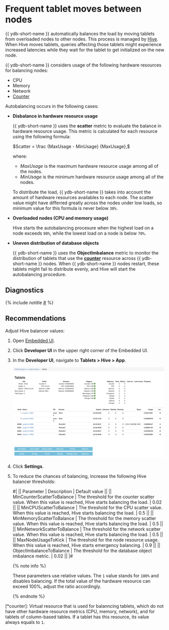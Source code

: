 # Frequent tablet moves between nodes

{{ ydb-short-name }} automatically balances the load by moving tablets from overloaded nodes to other nodes. This process is managed by [Hive](../../../../concepts/glossary.md#hive). When Hive moves tablets, queries affecting those tablets might experience increased latencies while they wait for the tablet to get initialized on the new node.

[//]: # (This information is taken from a draft topic Concepts > Hive.)
[//]: # (TODO: When the above-mentioned topic is merged, remove the info from here and add a link.)

{{ ydb-short-name }} considers usage of the following hardware resources for balancing nodes:

- CPU
- Memory
- Network
- [Counter](*counter)

Autobalancing occurs in the following cases:

- **Disbalance in hardware resource usage**

    {{ ydb-short-name }} uses the **scatter** metric to evaluate the balance in hardware resource usage. This metric is calculated for each resource using the following formula:

    $Scatter = \frac {MaxUsage - MinUsage} {MaxUsage},$

    where:

    - $MaxUsage$ is the maximum hardware resource usage among all of the nodes.
    - $MinUsage$ is the minimum hardware resource usage among all of the nodes.

    To distribute the load, {{ ydb-short-name }} takes into account the amount of hardware resources availables to each node. The scatter value might have differred greatly across the nodes under low loads, so minimum value for this formula is never below `30%`.

- **Overloaded nodes (CPU and memory usage)**

    Hive starts the autobalancing procesure when the highest load on a node exceeds `90%`, while the lowest load on a node is below `70%`.

- **Uneven distribution of database objects**

    {{ ydb-short-name }} uses the **ObjectImbalance** metric to monitor the distribution of tablets that use the **[counter](*counter)** resource across {{ ydb-short-name }} nodes. When {{ ydb-short-name }} nodes restart, these tablets might fail to distribute evenly, and Hive will start the autobalancing procedure.


## Diagnostics

<!-- The include is added to allow partial overrides in overlays  -->
{% include notitle [#](_includes/tablets-moved.md) %}

## Recommendations

Adjust Hive balancer values:

1. Open [Embedded UI](../../../../reference/embedded-ui/index.md).

1. Click **Developer UI** in the upper right corner of the Embedded UI.

1. In the **Developer UI**, navigate to **Tablets > Hive > App**.

    ![](_assets/hive-app.png)

1. Click **Settings**.

1. To reduce the chances of balancing, increase the following Hive balancer thresholds:

    #|
    || Parameter | Description | Default value ||
    || MinCounterScatterToBalance
    | The threshold for the counter scatter value. When this value is reached, Hive starts balancing the load.
    | 0.02 ||
    || MinCPUScatterToBalance
    | The threshold for the CPU scatter value. When this value is reached, Hive starts balancing the load.
    | 0.5 ||
    || MinMemoryScatterToBalance
    | The threshold for the memory scatter value. When this value is reached, Hive starts balancing the load.
    | 0.5 ||
    || MinNetworkScatterToBalance
    | The threshold for the network scatter value. When this value is reached, Hive starts balancing the load.
    | 0.5 ||
    || MaxNodeUsageToKick
    | The threshold for the node resource usage. When this value is reached, Hive starts emergency balancing.
    | 0.9 ||
    || ObjectImbalanceToBalance
    | The threshold for the database object imbalance metric.
    | 0.02 ||
    |#

    {% note info %}

    These parameters use relative values. The `1` value stands for `100%` and disables balancing. If the total value of the hardware resource can exceed 100%, adjust the ratio accordingly.

    {% endnote %}



[*counter]: Virtual resource that is used for balanncing tablets, which do not have other hardware resource metrics (CPU, memory, network), and for tablets of column-based tables. If a tablet has this resource, its value always equals to `1`.

